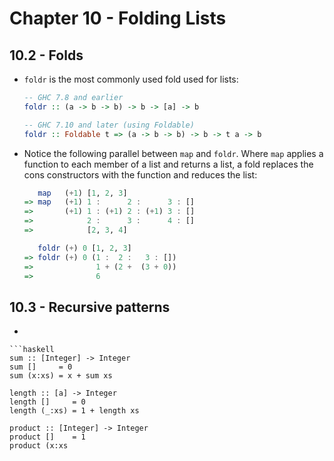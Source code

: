 # Chapter 10 - Folding Lists

## 10.2 - Folds

- `foldr` is the most commonly used fold used for lists:

    ```haskell
    -- GHC 7.8 and earlier
    foldr :: (a -> b -> b) -> b -> [a] -> b

    -- GHC 7.10 and later (using Foldable)
    foldr :: Foldable t => (a -> b -> b) -> b -> t a -> b
    ```

- Notice the following parallel between `map` and `foldr`.  Where `map` applies a function to each member of a list and returns a list, a fold replaces the cons constructors with the function and reduces the list:

    ```haskell
       map   (+1) [1, 2, 3]
    => map   (+1) 1 :      2 :      3 : []
    =>       (+1) 1 : (+1) 2 : (+1) 3 : []
    =>            2 :      3 :      4 : []
    =>            [2, 3, 4]

       foldr (+) 0 [1, 2, 3]
    => foldr (+) 0 (1 :  2 :   3 : [])
    =>              1 + (2 +  (3 + 0))
    =>              6
    ```


## 10.3 - Recursive patterns

- 


    ```haskell
    sum :: [Integer] -> Integer
    sum []     = 0
    sum (x:xs) = x + sum xs

    length :: [a] -> Integer
    length []     = 0
    length (_:xs) = 1 + length xs

    product :: [Integer] -> Integer
    product []    = 1
    product (x:xs